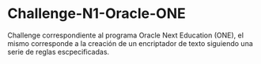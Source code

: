 # Challenge-N1-Oracle-ONE
Challenge correspondiente al programa Oracle Next Education (ONE), el mismo corresponde a la creación de un encriptador de texto siguiendo una serie de reglas escpecificadas.
